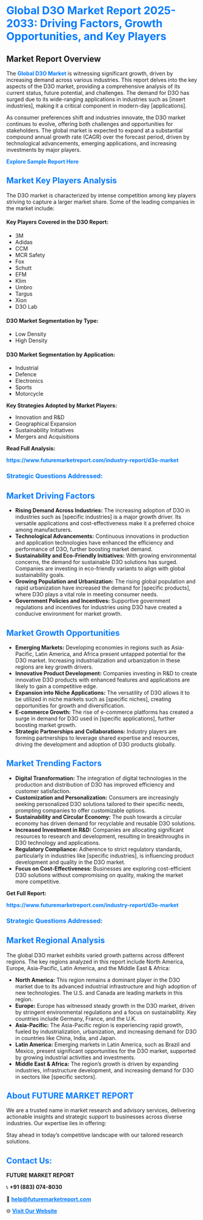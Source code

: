 <h1 style="color: #007BFF;">Global D3O Market Report 2025-2033: Driving Factors, Growth Opportunities, and Key Players</h1>

<section id="overview">
<h2>Market Report Overview</h2>
<p>The <a href="https://www.futuremarketreport.com/industry-report/d3o-market" style="color: #007BFF; text-decoration: none;"><strong>Global D3O Market</strong></a> is witnessing significant growth, driven by increasing demand across various industries. This report delves into the key aspects of the D3O market, providing a comprehensive analysis of its current status, future potential, and challenges. The demand for D3O has surged due to its wide-ranging applications in industries such as [insert industries], making it a critical component in modern-day [applications].</p>
<p>As consumer preferences shift and industries innovate, the D3O market continues to evolve, offering both challenges and opportunities for stakeholders. The global market is expected to expand at a substantial compound annual growth rate (CAGR) over the forecast period, driven by technological advancements, emerging applications, and increasing investments by major players.</p>
</section>

<section id="overview">
<p><a href="https://www.futuremarketreport.com/request-sample/reportId=28659" style="color: #007BFF; text-decoration: none;"><strong>Explore Sample Report Here</strong></a></p>
</section>

<section id="key-players">
<h2 style="color: #007BFF;">Market Key Players Analysis</h2>
<p>The D3O market is characterized by intense competition among key players striving to capture a larger market share. Some of the leading companies in the market include:</p>
<h4>Key Players Covered in the D3O Report:</h4>
<ul><li>3M</li><li>Adidas</li><li>CCM</li><li>MCR Safety</li><li>Fox</li><li>Schutt</li><li>EFM</li><li>Klim</li><li>Umbro</li><li>Targus</li><li>Xion</li><li>D3O Lab</li></ul>
<h4>D3O Market Segmentation by Type:</h4>
<ul><li>Low Density</li><li>High Density</li></ul>

<h4>D3O Market Segmentation by Application:</h4>
<ul><li>Industrial</li><li>Defence</li><li>Electronics</li><li>Sports</li><li>Motorcycle</li></ul>
<p><strong>Key Strategies Adopted by Market Players:</strong></p>
<ul>
<li>Innovation and R&D</li>
<li>Geographical Expansion</li>
<li>Sustainability Initiatives</li>
<li>Mergers and Acquisitions</li>
</ul>
</section>

<section>
<p><strong>Read Full Analysis: </strong></p><a href="https://www.futuremarketreport.com/industry-report/d3o-market" style="color: #007BFF; text-decoration: none;"><strong>https://www.futuremarketreport.com/industry-report/d3o-market</strong></a>
<h3 style="color: #007BFF;">Strategic Questions Addressed:</h3>
</section>

<section id="driving-factors">
<h2 style="color: #007BFF;">Market Driving Factors</h2>
<ul>
<li><strong>Rising Demand Across Industries:</strong> The increasing adoption of D3O in industries such as [specific industries] is a major growth driver. Its versatile applications and cost-effectiveness make it a preferred choice among manufacturers.</li>
<li><strong>Technological Advancements:</strong> Continuous innovations in production and application technologies have enhanced the efficiency and performance of D3O, further boosting market demand.</li>
<li><strong>Sustainability and Eco-Friendly Initiatives:</strong> With growing environmental concerns, the demand for sustainable D3O solutions has surged. Companies are investing in eco-friendly variants to align with global sustainability goals.</li>
<li><strong>Growing Population and Urbanization:</strong> The rising global population and rapid urbanization have increased the demand for [specific products], where D3O plays a vital role in meeting consumer needs.</li>
<li><strong>Government Policies and Incentives:</strong> Supportive government regulations and incentives for industries using D3O have created a conducive environment for market growth.</li>
</ul>
</section>

<section id="growth-opportunities">
<h2 style="color: #007BFF;">Market Growth Opportunities</h2>
<ul>
<li><strong>Emerging Markets:</strong> Developing economies in regions such as Asia-Pacific, Latin America, and Africa present untapped potential for the D3O market. Increasing industrialization and urbanization in these regions are key growth drivers.</li>
<li><strong>Innovative Product Development:</strong> Companies investing in R&D to create innovative D3O products with enhanced features and applications are likely to gain a competitive edge.</li>
<li><strong>Expansion into Niche Applications:</strong> The versatility of D3O allows it to be utilized in niche markets such as [specific niches], creating opportunities for growth and diversification.</li>
<li><strong>E-commerce Growth:</strong> The rise of e-commerce platforms has created a surge in demand for D3O used in [specific applications], further boosting market growth.</li>
<li><strong>Strategic Partnerships and Collaborations:</strong> Industry players are forming partnerships to leverage shared expertise and resources, driving the development and adoption of D3O products globally.</li>
</ul>
</section>

<section id="trending-factors">
<h2 style="color: #007BFF;">Market Trending Factors</h2>
<ul>
<li><strong>Digital Transformation:</strong> The integration of digital technologies in the production and distribution of D3O has improved efficiency and customer satisfaction.</li>
<li><strong>Customization and Personalization:</strong> Consumers are increasingly seeking personalized D3O solutions tailored to their specific needs, prompting companies to offer customizable options.</li>
<li><strong>Sustainability and Circular Economy:</strong> The push towards a circular economy has driven demand for recyclable and reusable D3O solutions.</li>
<li><strong>Increased Investment in R&D:</strong> Companies are allocating significant resources to research and development, resulting in breakthroughs in D3O technology and applications.</li>
<li><strong>Regulatory Compliance:</strong> Adherence to strict regulatory standards, particularly in industries like [specific industries], is influencing product development and quality in the D3O market.</li>
<li><strong>Focus on Cost-Effectiveness:</strong> Businesses are exploring cost-efficient D3O solutions without compromising on quality, making the market more competitive.</li>
</ul>
</section>

<section>
<p><strong>Get Full Report: </strong></p><a href="https://www.futuremarketreport.com/industry-report/d3o-market" style="color: #007BFF; text-decoration: none;"><strong>https://www.futuremarketreport.com/industry-report/d3o-market</strong></a>
<h3 style="color: #007BFF;">Strategic Questions Addressed:</h3>
</section>


<section id="regional-analysis">
<h2 style="color: #007BFF;">Market Regional Analysis</h2>
<p>The global D3O market exhibits varied growth patterns across different regions. The key regions analyzed in this report include North America, Europe, Asia-Pacific, Latin America, and the Middle East & Africa:</p>
<ul>
<li><strong>North America:</strong> This region remains a dominant player in the D3O market due to its advanced industrial infrastructure and high adoption of new technologies. The U.S. and Canada are leading markets in this region.</li>
<li><strong>Europe:</strong> Europe has witnessed steady growth in the D3O market, driven by stringent environmental regulations and a focus on sustainability. Key countries include Germany, France, and the U.K.</li>
<li><strong>Asia-Pacific:</strong> The Asia-Pacific region is experiencing rapid growth, fueled by industrialization, urbanization, and increasing demand for D3O in countries like China, India, and Japan.</li>
<li><strong>Latin America:</strong> Emerging markets in Latin America, such as Brazil and Mexico, present significant opportunities for the D3O market, supported by growing industrial activities and investments.</li>
<li><strong>Middle East & Africa:</strong> The region’s growth is driven by expanding industries, infrastructure development, and increasing demand for D3O in sectors like [specific sectors].</li>
</ul>
</section>

<footer>
<h2 style="color: #007BFF;">About FUTURE MARKET REPORT</h2>
<p>We are a trusted name in market research and advisory services, delivering actionable insights and strategic support to businesses across diverse industries. Our expertise lies in offering:</p>

<p>Stay ahead in today’s competitive landscape with our tailored research solutions.</p>

<h2 style="color: #007BFF;">Contact Us:</h2>
<p><strong>FUTURE MARKET REPORT</strong></p>
<p>📞 <strong>+91 (883) 074-8030</strong></p>
<p>📧 <strong><a href="mailto:help@futuremarketreport.com" style="color: #007BFF;">help@futuremarketreport.com</a></strong></p>
<p>🌐 <strong><a href="https://www.futuremarketreport.com/" style="color: #007BFF;">Visit Our Website</a></strong></p>
</footer>